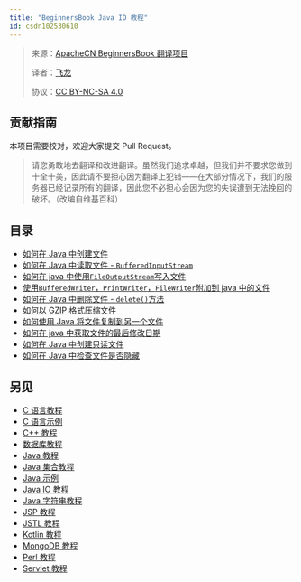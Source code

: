 ```yaml
---
title: "BeginnersBook Java IO 教程"
id: csdn102530610
---
```


> 来源：[ApacheCN BeginnersBook 翻译项目](https://github.com/apachecn/beginnersbook-zh)
> 
> 译者：[飞龙](https://github.com/wizardforcel)
> 
> 协议：[CC BY-NC-SA 4.0](https://creativecommons.org/licenses/by-nc-sa/4.0/deed.zh)

## 贡献指南

本项目需要校对，欢迎大家提交 Pull Request。

> 请您勇敢地去翻译和改进翻译。虽然我们追求卓越，但我们并不要求您做到十全十美，因此请不要担心因为翻译上犯错——在大部分情况下，我们的服务器已经记录所有的翻译，因此您不必担心会因为您的失误遭到无法挽回的破坏。（改编自维基百科）

## 目录

*   [如何在 Java 中创建文件](https://github.com/apachecn/beginnersbook-zh/blob/master/docs/java-io/82.md)
*   [如何在 Java 中读取文件 - `BufferedInputStream`](https://github.com/apachecn/beginnersbook-zh/blob/master/docs/java-io/83.md)
*   [如何在 java 中使用`FileOutputStream`写入文件](https://github.com/apachecn/beginnersbook-zh/blob/master/docs/java-io/84.md)
*   [使用`BufferedWriter`，`PrintWriter`，`FileWriter`附加到 java 中的文件](https://github.com/apachecn/beginnersbook-zh/blob/master/docs/java-io/85.md)
*   [如何在 Java 中删除文件 - `delete()`方法](https://github.com/apachecn/beginnersbook-zh/blob/master/docs/java-io/86.md)
*   [如何以 GZIP 格式压缩文件](https://github.com/apachecn/beginnersbook-zh/blob/master/docs/java-io/87.md)
*   [如何使用 Java 将文件复制到另一个文件](https://github.com/apachecn/beginnersbook-zh/blob/master/docs/java-io/88.md)
*   [如何在 java 中获取文件的最后修改日期](https://github.com/apachecn/beginnersbook-zh/blob/master/docs/java-io/89.md)
*   [如何在 Java 中创建只读文件](https://github.com/apachecn/beginnersbook-zh/blob/master/docs/java-io/90.md)
*   [如何在 Java 中检查文件是否隐藏](https://github.com/apachecn/beginnersbook-zh/blob/master/docs/java-io/91.md)

## 另见

*   [C 语言教程](https://github.com/apachecn/beginnersbook-zh/blob/master/docs/c/SUMMARY.md)
*   [C 语言示例](https://github.com/apachecn/beginnersbook-zh/blob/master/docs/c-example/SUMMARY.md)
*   [C++ 教程](https://github.com/apachecn/beginnersbook-zh/blob/master/docs/cpp/SUMMARY.md)
*   [数据库教程](https://github.com/apachecn/beginnersbook-zh/blob/master/docs/dbms/SUMMARY.md)
*   [Java 教程](https://github.com/apachecn/beginnersbook-zh/blob/master/docs/java/SUMMARY.md)
*   [Java 集合教程](https://github.com/apachecn/beginnersbook-zh/blob/master/docs/java-collection/SUMMARY.md)
*   [Java 示例](https://github.com/apachecn/beginnersbook-zh/blob/master/docs/java-example/SUMMARY.md)
*   [Java IO 教程](https://github.com/apachecn/beginnersbook-zh/blob/master/docs/java-io/SUMMARY.md)
*   [Java 字符串教程](https://github.com/apachecn/beginnersbook-zh/blob/master/docs/java-string/SUMMARY.md)
*   [JSP 教程](https://github.com/apachecn/beginnersbook-zh/blob/master/docs/jsp/SUMMARY.md)
*   [JSTL 教程](https://github.com/apachecn/beginnersbook-zh/blob/master/docs/jstl/SUMMARY.md)
*   [Kotlin 教程](https://github.com/apachecn/beginnersbook-zh/blob/master/docs/kotlin/SUMMARY.md)
*   [MongoDB 教程](https://github.com/apachecn/beginnersbook-zh/blob/master/docs/mongodb/SUMMARY.md)
*   [Perl 教程](https://github.com/apachecn/beginnersbook-zh/blob/master/docs/perl/SUMMARY.md)
*   [Servlet 教程](https://github.com/apachecn/beginnersbook-zh/blob/master/docs/servlet/SUMMARY.md)